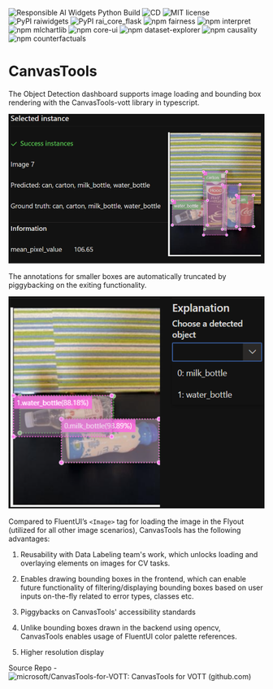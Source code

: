 ![Responsible AI Widgets Python Build](https://github.com/microsoft/responsible-ai-widgets/workflows/Responsible%20AI%20Widgets/badge.svg) ![CD](https://github.com/microsoft/responsible-ai-widgets/workflows/CD/badge.svg) ![MIT license](https://img.shields.io/badge/License-MIT-blue.svg) ![PyPI raiwidgets](https://img.shields.io/pypi/v/raiwidgets?color=blue) ![PyPI rai_core_flask](https://img.shields.io/pypi/v/rai_core_flask?color=blue) ![npm fairness](https://img.shields.io/npm/v/@responsible-ai/fairness?label=npm%20%40responsible-ai%2Ffairness) ![npm interpret](https://img.shields.io/npm/v/@responsible-ai/interpret?label=npm%20%40responsible-ai%2Finterpret) ![npm mlchartlib](https://img.shields.io/npm/v/@responsible-ai/mlchartlib?label=npm%20%40responsible-ai%2Fmlchartlib) ![npm core-ui](https://img.shields.io/npm/v/@responsible-ai/core-ui?label=npm%20%40responsible-ai%2Fcore-ui) ![npm dataset-explorer](https://img.shields.io/npm/v/@responsible-ai/dataset-explorer?label=npm%20%40responsible-ai%2Fdataset-explorer) ![npm causality](https://img.shields.io/npm/v/@responsible-ai/causality?label=npm%20%40responsible-ai%2Fcausality) ![npm counterfactuals](https://img.shields.io/npm/v/@responsible-ai/counterfactuals?label=npm%20%40responsible-ai%2Fcounterfactuals)

# CanvasTools

The Object Detection dashboard supports image loading and bounding box rendering with the CanvasTools-vott library in typescript.

![CanvasTools - boxes](./img/CanvasTools-Boxes.png)

The annotations for smaller boxes are automatically truncated by piggybacking on the exiting functionality.

![CanvasTools - annotations](./img/CanvasTools-Annotations.png)

Compared to FluentUI’s `<Image>` tag for loading the image in the Flyout (utilized for all other image scenarios), CanvasTools has the following advantages:

1. Reusability with Data Labeling team's work, which unlocks loading and overlaying elements on images for CV tasks.

2. Enables drawing bounding boxes in the frontend, which can enable future functionality of filtering/displaying bounding boxes based on user inputs on-the-fly related to error types, classes etc.

3. Piggybacks on CanvasTools' accessibility standards

4. Unlike bounding boxes drawn in the backend using opencv, CanvasTools enables usage of FluentUI color palette references.

5. Higher resolution display

Source Repo - ![microsoft/CanvasTools-for-VOTT: CanvasTools for VOTT (github.com)](https://github.com/microsoft/CanvasTools-for-VOTT)
